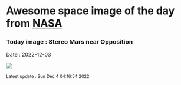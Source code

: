 
# Awesome space image of the day from [NASA](https://api.nasa.gov/)

### Today image : Stereo Mars near Opposition
Date : 2022-12-03

![](https://apod.nasa.gov/apod/image/2212/Mars-Stereo.png)

<small>Latest update : Sun Dec  4 04:16:54 2022</small>
        